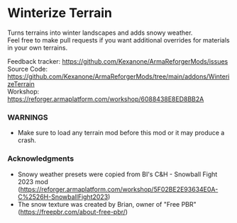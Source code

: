 # Winterize Terrain

Turns terrains into winter landscapes and adds snowy weather.</br>
Feel free to make pull requests if you want additional overrides for materials in your own terrains.

Feedback tracker: https://github.com/Kexanone/ArmaReforgerMods/issues<br>
Source Code: https://github.com/Kexanone/ArmaReforgerMods/tree/main/addons/WinterizeTerrain<br>
Workshop: https://reforger.armaplatform.com/workshop/6088438E8ED8BB2A

### WARNINGS

- Make sure to load any terrain mod before this mod or it may produce a crash.

### Acknowledgments

- Snowy weather presets were copied from BI's C&H - Snowball Fight 2023 mod (https://reforger.armaplatform.com/workshop/5F02BE2E93634E0A-C%2526H-SnowballFight2023)
- The snow texture was created by Brian, owner of "Free PBR" (https://freepbr.com/about-free-pbr/)
